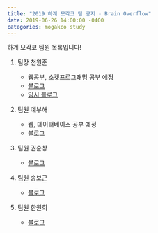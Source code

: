 ```yaml
---
title: "2019 하계 모각코 팀 공지 - Brain Overflow"
date: 2019-06-26 14:00:00 -0400
categories: mogakco study
---
```

하계 모각코 팀원 목록입니다!
1. 팀장 천원준
    - 웹공부, 소켓프로그래밍 공부 예정
    - [블로그][blog-01]
    - [임시 블로그][blog-01-temp]

2. 팀원 예부해
    - 웹, 데이터베이스 공부 예정
    - [블로그][blog-02]

3. 팀원 권순창
    - [블로그][blog-03]

4. 팀원 송보근
    - [블로그][blog-04]

5. 팀원 한원희
    - [블로그][blog-05]

[blog-01]: https://wonjunchun.github.io
[blog-01-temp]: https://seinenim.tistory.com
[blog-02]: https://blog.naver.com/qngo123
[blog-03]: https://blog.naver.com/comingo1
[blog-04]: https://blog.naver.com/qhrmsggg
[blog-05]: https://blog.naver.com/redchoco_6


